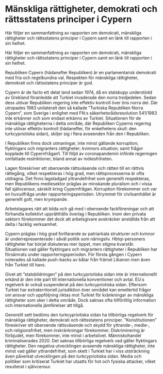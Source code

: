 # Mänskliga rättigheter, demokrati och rättsstatens principer i Cypern

Här följer en sammanfattning av rapporten om demokrati, mänskliga rättigheter och rättsstatens principer i Cypern samt en länk till rapporten i sin helhet.

Här följer en sammanfattning av rapporten om demokrati, mänskliga rättigheter och rättsstatens principer i Cypern samt en länk till rapporten i sin helhet.

Republiken Cypern (hädanefter Republiken) är en parlamentarisk demokrati med fria och regelbundna val. Respekten för mänskliga rättigheter, demokrati och rättsstatens principer är god.

Cypern är de facto ett delat land sedan 1974, då en statskupp understödd av Grekland föranledde att Turkiet invaderade den norra tredjedelen. Sedan dess utövar Republiken regering inte effektiv kontroll över öns norra del. Där utropades 1983 unilateralt den så kallade ”Turkiska Republiken Norra Cypern”, som Sverige i enlighet med FN:s säkerhetsrådsresolution 541/1983 inte erkänner och som endast erkänns av Turkiet. Situationen för de mänskliga rättigheterna i detta område, där Republiken Cyperns regering inte utövar effektiv kontroll (hädanefter, för enkelhetens skull: den turkcypriotiska sidan), skiljer sig i flera avseenden från den i Republiken.

I Republiken finns dock utmaningar, inte minst gällande korruption; flyktingars och migranters rättigheter; kvinnors situation; samt frågor kopplade till Cypernfrågan1. Till följd av coronapandemin införde regeringen omfattade restriktioner, bland annat av mötesfriheten.

Lagen föreskriver ett oberoende rättsväsende och rätten till en rättvis rättegång, vilket respekteras i hög grad, men rättsprocesserna är ofta utdragna. Det finns lagstadgad yttrandefrihet som generellt respekteras, men Republikens mediesektor präglas av minskande pluralism och i vissa fall självcensur, särskilt kring Cypernfrågan. Korruption förekommer och var en huvudfråga under rapporteringsperioden. Utrymmet för civilsamhället är generellt gott, men krympande.

Arbetstagares rätt att bilda och gå med i oberoende fackföreningar och att förhandla kollektivt upprätthålls överlag i Republiken. Inom den privata sektorn förekommer det dock att arbetsgivare avskräcker anställda från att delta i facklig verksamhet.

Cypern präglas i hög grad fortfarande av patriarkala strukturer och kvinnor är underrepresenterade i såväl politik som näringsliv. Hbtqi-personers rättigheter har börjat diskuteras mer öppet, men stigma kvarstår. Situationen vad gäller flyktingars och migranters rättigheter i Republiken har försämrats under rapporteringsperioden. För första gången i Cypern noterades så kallade push-backs av båtar från främst Libanon men även från Turkiet till havs.

Givet att ”statsbildningen” på den turkcypriotiska sidan inte är internationellt erkänd är den inte part till internationella konventioner och avtal. EU:s regelverk är också suspenderat på den turkcypriotiska sidan. Eftersom Turkiet har extraterritoriell jurisdiktion över området kan emellertid frågor om ansvar och uppföljning riktas mot Turkiet för kränkningar av mänskliga rättigheter som sker i detta område. Dock saknas ofta tillförlitlig information och internationella jämförelser att tillgå.

Generellt sett bedöms den turkcypriotiska sidan ha tillbörliga regelverk för mänskliga rättigheter, demokrati och rättsstatens principer. ”Konstitutionen” föreskriver ett oberoende rättsväsende och skydd för yttrande-, medie-, och religionsfrihet, men inskränkningar förekommer. Diskriminering är förbjudet, men förekommer, inte minst i arbetslivet. Människohandel kriminaliserades 2020. Det saknas tillbörliga regelverk vad gäller flyktingars rättigheter. Den negativa utvecklingen avseende mänskliga rättigheter, inte minst vad gäller yttrandefrihet, som skett i Turkiet har i viss utsträckning även påverkat utvecklingen på den turkcypriotiska sidan. Media och politiker som kritiserat Turkiet har utsatts för hot och fysiska attacker, vilket resulterat i självcensur.
